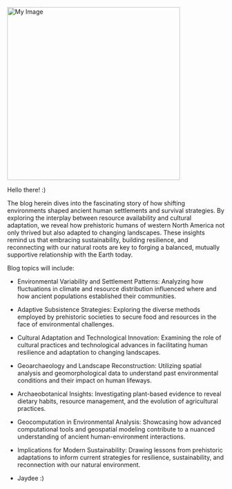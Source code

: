 <img src="https://jd657824.github.io/wasatch_archaeo.github.io/images/IMG_0081.jpeg" alt="My Image" width="400">


Hello there! :)

The blog herein dives into the fascinating story of how shifting environments shaped ancient human settlements and survival strategies. By exploring the interplay between resource availability and cultural adaptation, we reveal how prehistoric humans of western North America not only thrived but also adapted to changing landscapes. These insights remind us that embracing sustainability, building resilience, and reconnecting with our natural roots are key to forging a balanced, mutually supportive relationship with the Earth today.

Blog topics will include:

- Environmental Variability and Settlement Patterns: Analyzing how fluctuations in climate and resource distribution influenced where and how ancient populations established their communities.

- Adaptive Subsistence Strategies: Exploring the diverse methods employed by prehistoric societies to secure food and resources in the face of environmental challenges.

- Cultural Adaptation and Technological Innovation: Examining the role of cultural practices and technological advances in facilitating human resilience and adaptation to changing landscapes.

- Geoarchaeology and Landscape Reconstruction: Utilizing spatial analysis and geomorphological data to understand past environmental conditions and their impact on human lifeways.

- Archaeobotanical Insights: Investigating plant-based evidence to reveal dietary habits, resource management, and the evolution of agricultural practices.

- Geocomputation in Environmental Analysis: Showcasing how advanced computational tools and geospatial modeling contribute to a nuanced understanding of ancient human-environment interactions.

- Implications for Modern Sustainability: Drawing lessons from prehistoric adaptations to inform current strategies for resilience, sustainability, and reconnection with our natural environment.

- Jaydee :)
